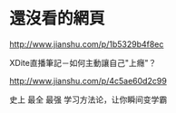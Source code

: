 # 還沒看的網頁

http://www.jianshu.com/p/1b5329b4f8ec

XDite直播筆記－如何主動讓自己"上癮"？



http://www.jianshu.com/p/4c5ae60d2c99

史上 最全 最强 学习方法论，让你瞬间变学霸



